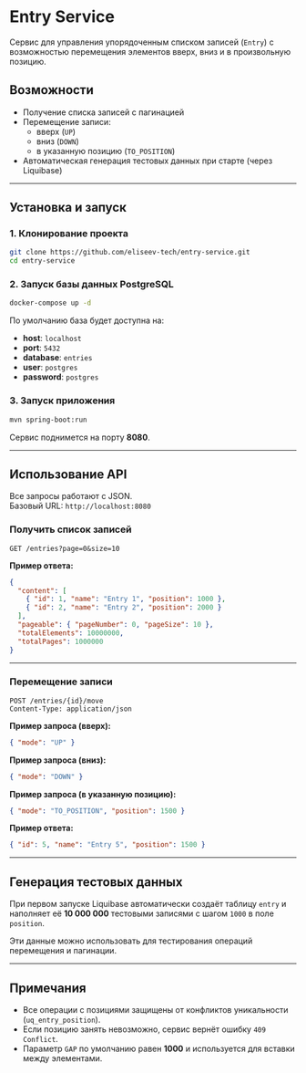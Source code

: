 # Entry Service

Сервис для управления упорядоченным списком записей (`Entry`) с возможностью
перемещения элементов вверх, вниз и в произвольную позицию.

## Возможности

- Получение списка записей с пагинацией  
- Перемещение записи:
  - вверх (`UP`)
  - вниз (`DOWN`)
  - в указанную позицию (`TO_POSITION`)  
- Автоматическая генерация тестовых данных при старте (через Liquibase)

---

## Установка и запуск

### 1. Клонирование проекта

```bash
git clone https://github.com/eliseev-tech/entry-service.git
cd entry-service
```

### 2. Запуск базы данных PostgreSQL

```bash
docker-compose up -d
```

По умолчанию база будет доступна на:
- **host**: `localhost`
- **port**: `5432`
- **database**: `entries`
- **user**: `postgres`
- **password**: `postgres`

### 3. Запуск приложения

```bash
mvn spring-boot:run
```

Сервис поднимется на порту **8080**.

---

## Использование API

Все запросы работают с JSON.  
Базовый URL: `http://localhost:8080`

### Получить список записей

```http
GET /entries?page=0&size=10
```

**Пример ответа:**
```json
{
  "content": [
    { "id": 1, "name": "Entry 1", "position": 1000 },
    { "id": 2, "name": "Entry 2", "position": 2000 }
  ],
  "pageable": { "pageNumber": 0, "pageSize": 10 },
  "totalElements": 10000000,
  "totalPages": 1000000
}
```

---

### Перемещение записи

```http
POST /entries/{id}/move
Content-Type: application/json
```

**Пример запроса (вверх):**
```json
{ "mode": "UP" }
```

**Пример запроса (вниз):**
```json
{ "mode": "DOWN" }
```

**Пример запроса (в указанную позицию):**
```json
{ "mode": "TO_POSITION", "position": 1500 }
```

**Пример ответа:**
```json
{ "id": 5, "name": "Entry 5", "position": 1500 }
```

---

## Генерация тестовых данных

При первом запуске Liquibase автоматически создаёт таблицу `entry` и наполняет её
**10 000 000** тестовыми записями с шагом `1000` в поле `position`.

Эти данные можно использовать для тестирования операций перемещения и пагинации.

---

## Примечания

- Все операции с позициями защищены от конфликтов уникальности (`uq_entry_position`).  
- Если позицию занять невозможно, сервис вернёт ошибку `409 Conflict`.  
- Параметр `GAP` по умолчанию равен **1000** и используется для вставки между элементами.
